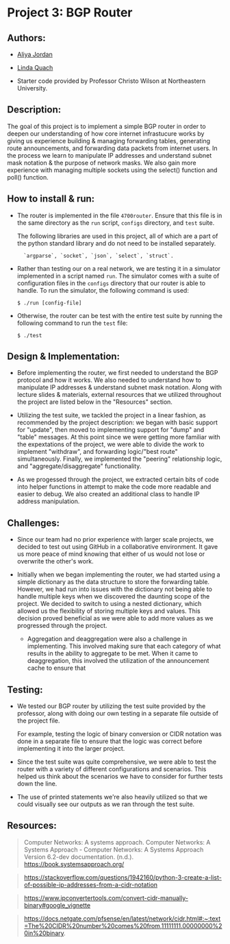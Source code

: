 # Project 3: BGP Router

## Authors:
- [Aliya Jordan](https://github.com/aliyajo)
- [Linda Quach](https://github.com/linppa)

- Starter code provided by Professor Christo Wilson at Northeastern University.

## Description:
The goal of this project is to implement a simple BGP router in order to
deepen our understanding of how core internet infrastucure works by giving us
experience building & managing forwarding tables, generating route
announcements, and forwarding data packets from internet users. In the process
we learn to manipulate IP addresses and understand subnet mask notation & the
purpose of network masks. We also gain more experience with managing multiple
sockets using the select() function and poll() function.

## How to install & run:
- The router is implemented in the file `4700router`. Ensure that this file is in
  the same directory as the `run` script, `configs` directory, and `test` suite.

  The following libraries are used in this project, all of which are a part of
  the python standard library and do not need to be installed separately.

        `argparse`, `socket`, `json`, `select`, `struct`.

- Rather than testing our on a real network, we are testing it in a simulator
  implemented in a script named `run`. The simulator comes with a suite of
  configuration files in the `configs` directory that our router is able to
  handle. To run the simulator, the following command is used:

      $ ./run [config-file]

- Otherwise, the router can be test with the entire test suite by running the
  following command to run the `test` file:

      $ ./test


## Design & Implementation:
- Before implementing the router, we first needed to understand the BGP protocol
  and how it works. We also needed to understand how to manipulate IP addresses
  & understand subnet mask notation. Along with lecture slides & materials,
  external resources that we utilized throughout the project are listed below in
  the "Resources" section.

- Utilizing the test suite, we tackled the project in a linear fashion, as
  recommended by the project description: we began with basic support for
  "update", then moved to implementing support for "dump"
  and "table" messages. At this point since we were getting more familiar with
  the expextations of the project, we were able to divide the work to implement
  "withdraw", and forwarding logic/"best route" simultaneously. Finally, we
  implemented the "peering" relationship logic, and "aggregate/disaggregate"
  functionality.

- As we progessed through the project, we extracted certain bits of code into
  helper functions in attempt to make the code more readable and easier to
  debug. We also created an additional class to handle IP address manipulation.

## Challenges:
- Since our team had no prior experience with larger scale projects, we decided
  to test out using GitHub in a collaborative environment. It gave us more peace
  of mind knowing that either of us would not lose or overwrite the other's
  work.
  
- Initially when we began implementing the router, we had started using a simple
  dictionary as the data structure to store the forwarding table. However, we
  had run into issues with the dictionary not being able to handle multiple keys
  when we discovered the daunting scope of the project. We decided to switch to
  using a nested dictionary, which allowed us the flexibility of storing
  multiple keys and values. This decision proved beneficial as we were able to
  add more values as we progressed through the project.

  - Aggregation and deaggregation were also a challenge in implementing. This
  involved making sure that each category of what results in the ability to
  aggregate to be met. When it came to deaggregation, this involved the utilization
  of the announcement cache to ensure that 

## Testing:
- We tested our BGP router by utilizing the test suite provided by the
  professor, along with doing our own testing in a separate file outside of the
  project file.

  For example, testing the logic of binary conversion or CIDR notation was done
  in a separate file to ensure that the logic was correct before implementing it
  into the larger project.

- Since the test suite was quite comprehensive, we were able to test the router
  with a variety of different configurations and scenarios. This helped us think
  about the scenarios we have to consider for further tests down the line.

- The use of printed statements we're also heavily utilized so that we could
  visually see our outputs as we ran through the test suite.


## Resources:
> Computer Networks: A systems approach. Computer Networks: A Systems Approach - Computer Networks: A Systems Approach Version 6.2-dev documentation. (n.d.). https://book.systemsapproach.org/ 

> https://stackoverflow.com/questions/1942160/python-3-create-a-list-of-possible-ip-addresses-from-a-cidr-notation

> https://www.ipconvertertools.com/convert-cidr-manually-binary#google_vignette

> https://docs.netgate.com/pfsense/en/latest/network/cidr.html#:~:text=The%20CIDR%20number%20comes%20from,11111111.00000000%20in%20binary.
